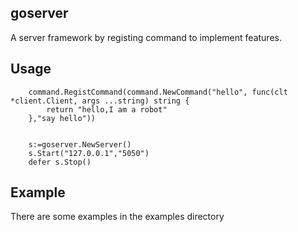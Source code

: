 goserver
--------------------------------------------------------
A server framework by registing command to implement features.


Usage
---------------------------------------------------------
```
	command.RegistCommand(command.NewCommand("hello", func(clt *client.Client, args ...string) string {
		return "hello,I am a robot"
	},"say hello"))


	s:=goserver.NewServer()
	s.Start("127.0.0.1","5050")
	defer s.Stop()
```

Example
---------------------------------------------------------
There are some examples in the examples directory
